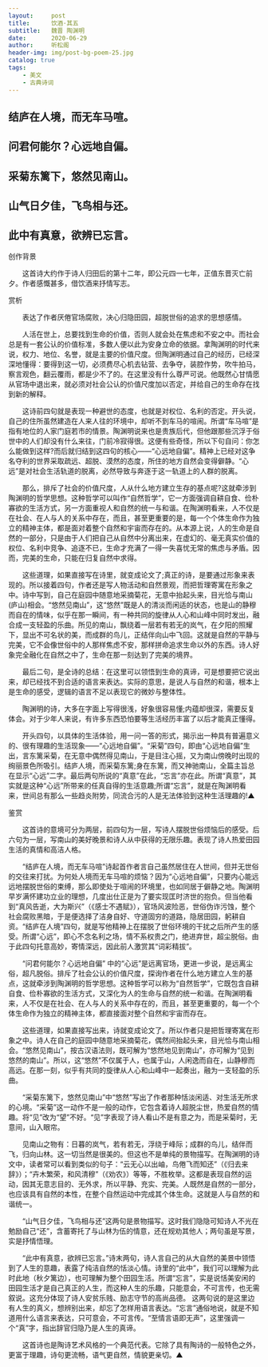 ```yaml
---
layout:     post
title:      饮酒·其五
subtitle:   魏晋 陶渊明
date:       2020-06-29
author:     听松阁
header-img: img/post-bg-poem-25.jpg
catalog: true
tags:
    - 美文
    - 古典诗词
---
```


## 结庐在人境，而无车马喧。

## 问君何能尔？心远地自偏。

## 采菊东篱下，悠然见南山。

## 山气日夕佳，飞鸟相与还。

## 此中有真意，欲辨已忘言。





创作背景

　　这首诗大约作于诗人归田后的第十二年，即公元四一七年，正值东晋灭亡前夕。作者感慨甚多，借饮酒来抒情写志。





赏析



　　表达了作者厌倦官场腐败，决心归隐田园，超脱世俗的追求的思想感情。　　



　　人活在世上，总要找到生命的价值，否则人就会处在焦虑和不安之中。而社会总是有一套公认的价值标准，多数人便以此为安身立命的依据。拿陶渊明的时代来说，权力、地位、名誉，就是主要的价值尺度。但陶渊明通过自己的经历，已经深深地懂得：要得到这一切，必须费尽心机去钻营、去争夺，装腔作势，吹牛拍马，察言观色，翻云覆雨，都是少不了的。在这里没有什么尊严可说。他既然心甘情愿从官场中退出来，就必须对社会公认的价值尺度加以否定，并给自己的生命存在找到新的解释。



　　这诗前四句就是表现一种避世的态度，也就是对权位、名利的否定。开头说，自己的住所虽然建造在人来人往的环境中，却听不到车马的喧闹。所谓“车马喧”是指有地位的人家门庭若市的情景。陶渊明说来也是贵族后代，但他跟那些沉浮于俗世中的人们却没有什么来往，门前冷寂得很。这便有些奇怪，所以下句自问：你怎么能做到这样?而后就归结到这四句的核心——“心远地自偏”。精神上已经对这争名夺利的世界采取疏远、超脱、漠然的态度，所住的地方自然会变得僻静。“心远”是对社会生活轨道的脱离，必然导致与奔逐于这一轨道上的人群的脱离。



　　那么，排斥了社会的价值尺度，人从什么地方建立生存的基点呢?这就牵涉到陶渊明的哲学思想。这种哲学可以叫作“自然哲学”，它一方面强调自耕自食、俭朴寡欲的生活方式，另一方面重视人和自然的统一与和谐。在陶渊明看来，人不仅是在社会、在人与人的关系中存在，而且，甚至更重要的是，每一个个体生命作为独立的精神主体，都是面对着整个自然和宇宙而存在的。从本源上说，人的生命是自然的一部分，只是由于人们把自己从自然中分离出来，在虚幻的、毫无真实价值的权位、名利中竞争、追逐不已，生命才充满了一得一失喜忧无常的焦虑与矛盾。因而，完美的生命，只能在归复自然中求得。



　　这些道理，如果直接写在诗里，就变成论文了;真正的诗，是要通过形象来表现的。所以接着四句，作者还是写人物活动和自然景观，而把哲理寄寓在形象之中。诗中写到，自己在庭园中随意地采摘菊花，无意中抬起头来，目光恰与南山(庐山)相会。“悠然见南山”，这“悠然”既是人的清淡而闲适的状态，也是山的静穆而自在的情味，似乎在那一瞬间，有一种共同的旋律从人心和山峰中同时发出，融合成一支轻盈的乐曲。所见的南山，飘绕着一层若有若无的岚气，在夕阳的照耀下，显出不可名状的美，而成群的鸟儿，正结伴向山中飞回。这就是自然的平静与完美，它不会像世俗中的人那样焦虑不安，那样拼命追求生命以外的东西。诗人好象完全融化在自然之中了，生命在那一刻达到了完美的境界。



　　最后二句，是全诗的总结：在这里可以领悟到生命的真谛，可是想要把它说出来，却已经找不到合适的语言来表达。实际的意思，是说人与自然的和谐，根本上是生命的感受，逻辑的语言不足以表现它的微妙与整体性。



　　陶渊明的诗，大多在字面上写得很浅，好象很容易懂;内蕴却很深，需要反复体会。对于少年人来说，有许多东西恐怕要等生活经历丰富了以后才能真正懂得。



　　开头四句，以具体的生活体验，用一问一答的形式，揭示出一种具有普遍意义的、很有理趣的生活现象——“心远地自偏”。“采菊”四句，即由“心远地自偏”生出，言东篱采菊，在无意中偶然得见南山，于是目注心摇，又为南山傍晚时出现的绚丽景色所吸引。结庐人境，而采菊东篱;身在东篱，而又神驰南山，全篇主旨总在显示“心远”二字。最后两句所说的“真意”在此，“忘言”亦在此。所谓“真意”，其实就是这种“心远”所带来的任真自得的生活意趣;所谓“忘言”，就是在陶渊明看来，世间总有那么一些趋炎附势，同流合污的人是无法体验到这种生活理趣的!▲









鉴赏



　　这首诗的意境可分为两层，前四句为一层，写诗人摆脱世俗烦恼后的感受。后六句为一层，写南山的美好晚景和诗人从中获得的无限乐趣。表现了诗人热爱田园生活的真情和高洁人格。



　　“结庐在人境，而无车马喧”诗起首作者言自己虽然居住在人世间，但并无世俗的交往来打扰。为何处人境而无车马喧的烦恼？因为“心远地自偏”，只要内心能远远地摆脱世俗的束缚，那么即使处于喧闹的环境里，也如同居于僻静之地。陶渊明早岁满怀建功立业的理想，几度出仕正是为了要实现匡时济世的抱负。但当他看到“真风告逝，大为斯兴”（《感士不遇赋》），官场风波险恶，世俗伪诈污蚀，整个社会腐败黑暗，于是便选择了洁身自好、守道固穷的道路，隐居田园，躬耕自资。“结庐在人境”四句，就是写他精神上在摆脱了世俗环境的干扰之后所产生的感受。所谓“心远”，即心不念名利之场，情不系权贵之门，绝进弃世，超尘脱俗。由于此四句托意高妙，寄情深远，因此前人激赏其“词彩精拔”。



　　“问君何能尔？心远地自偏” 中的“心远”是远离官场，更进一步说，是远离尘俗，超凡脱俗。排斥了社会公认的价值尺度，探询作者在什么地方建立人生的基点，这就牵涉到陶渊明的哲学思想。这种哲学可以称为“自然哲学”，它既包含自耕自食、俭朴寡欲的生活方式，又深化为人的生命与自然的统一和谐。在陶渊明看来，人不仅是在社会、在人与人的关系中存在的，而且，甚至更重要的，每一个个体生命作为独立的精神主体，都直接面对整个自然和宇宙而存在。



　　这些道理，如果直接写出来，诗就变成论文了。所以作者只是把哲理寄寓在形象之中。诗人在自己的庭园中随意地采摘菊花，偶然间抬起头来，目光恰与南山相会。“悠然见南山”，按古汉语法则，既可解为“悠然地见到南山”，亦可解为“见到悠然的南山”。所以，这“悠然”不仅属于人，也属于山，人闲逸而自在，山静穆而高远。在那一刻，似乎有共同的旋律从人心和山峰中一起奏出，融为一支轻盈的乐曲。



　　“采菊东篱下，悠然见南山”中“悠然”写出了作者那种恬淡闲适、对生活无所求的心境。“采菊”这一动作不是一般的动作，它包含着诗人超脱尘世，热爱自然的情趣。将“见”改为“望”不好。“见”字表现了诗人看山不是有意之为，而是采菊时，无意间，山入眼帘。



　　见南山之物有：日暮的岚气，若有若无，浮绕于峰际；成群的鸟儿，结伴而飞，归向山林。这一切当然是很美的。但这也不是单纯的景物描写。在陶渊明的诗文中，读者常可以看到类似的句子：“云无心以出岫，鸟倦飞而知还”（《归去来辞》）；“卉木繁荣，和风清穆”（《劝农》）等等，不胜枚举。这都是表现自然的运动，因其无意志目的、无外求，所以平静、充实、完美。人既然是自然的一部分，也应该具有自然的本性，在整个自然运动中完成其个体生命。这就是人与自然的和谐统一。



　　“山气日夕佳，飞鸟相与还”这两句是景物描写。这时我们隐隐可知诗人不光在勉励自己“还”，含蓄寄托了与山林为伍的情意，还在规劝其他人；两句虽是写景，实是抒情悟理。



　　“此中有真意，欲辨已忘言。”诗末两句，诗人言自己的从大自然的美景中领悟到了人生的意趣，表露了纯洁自然的恬淡心情。诗里的“此中”，我们可以理解为此时此地（秋夕篱边），也可理解为整个田园生活。所谓“忘言”，实是说恬美安闲的田园生活才是自己真正的人生，而这种人生的乐趣，只能意会，不可言传，也无需叙说。这充分体现了诗人安贫乐贱、励志守节的高尚品德。 这两句说的是这里边有人生的真义，想辨别出来，却忘了怎样用语言表达。“忘言”通俗地说，就是不知道用什么语言来表达，只可意会，不可言传。“至情言语即无声”，这里强调一个“真”字，指出辞官归隐乃是人生的真谛。



　　这首诗也是陶诗艺术风格的一个典范代表。它除了具有陶诗的一般特色之外，更富于理趣，诗句更流畅，语气更自然，情貌更亲切。▲
